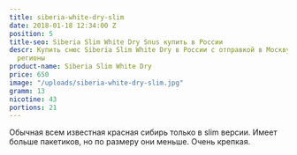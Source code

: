 ```yaml
---
title: siberia-white-dry-slim
date: 2018-01-18 12:34:00 Z
position: 5
title-seo: Siberia Slim White Dry Snus купить в России
descr: Купить снюс Siberia Slim White Dry в России с отправкой в Москву, СПБ и другие
  регионы
product-name: Siberia Slim White Dry
price: 650
image: "/uploads/siberia-white-dry-slim.jpg"
gramm: 13
nicotine: 43
portions: 21
---
```


Обычная всем известная красная сибирь только в slim версии.
Имеет больше пакетиков, но по размеру они меньше.
Очень крепкая.